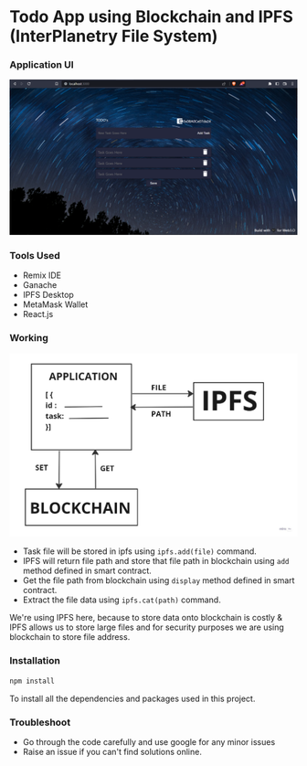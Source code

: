 # Todo App using Blockchain and IPFS (InterPlanetry File System) 

### Application UI
![App Face](./src/assets/site1.PNG "App Face")

### Tools Used 
* Remix IDE
* Ganache 
* IPFS Desktop
* MetaMask Wallet
* React.js


### Working 

![Model](./src/assets/model.jpg "Model")

* Task file will be stored in ipfs using ``` ipfs.add(file) ``` command.
* IPFS will return file path and store that file path in blockchain using ```add``` method defined in smart contract.
* Get the file path from blockchain using ```display``` method defined in smart contract.
* Extract the file data using  ```ipfs.cat(path)``` command.

We're using IPFS here, because to store data onto blockchain is costly & IPFS allows us to store large files and for security purposes we are using blockchain to store file address.


### Installation

```bash
npm install
```
To install all the dependencies and packages used in this project.

### Troubleshoot
* Go through the code carefully and use google for any minor issues
* Raise an issue if you can't find solutions online.
